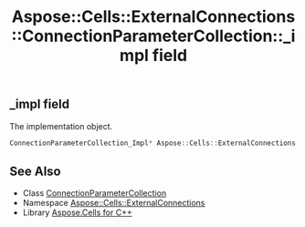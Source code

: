 ﻿---
title: Aspose::Cells::ExternalConnections::ConnectionParameterCollection::_impl field
linktitle: _impl
second_title: Aspose.Cells for C++ API Reference
description: 'Aspose::Cells::ExternalConnections::ConnectionParameterCollection::_impl field. The implementation object in C++.'
type: docs
weight: 900
url: /cpp/aspose.cells.externalconnections/connectionparametercollection/_impl/
---
## _impl field


The implementation object.

```cpp
ConnectionParameterCollection_Impl* Aspose::Cells::ExternalConnections::ConnectionParameterCollection::_impl
```

## See Also

* Class [ConnectionParameterCollection](../)
* Namespace [Aspose::Cells::ExternalConnections](../../)
* Library [Aspose.Cells for C++](../../../)
